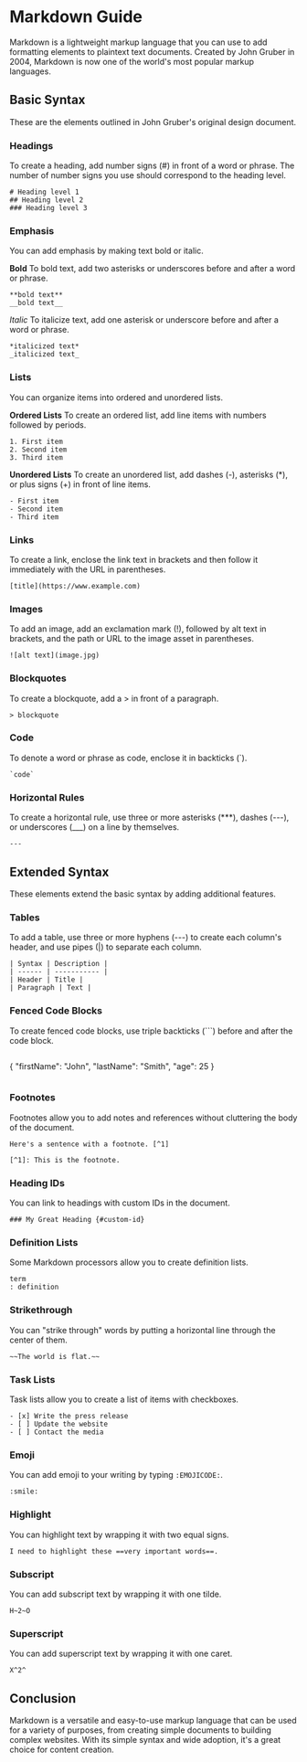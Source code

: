 # Markdown Guide

Markdown is a lightweight markup language that you can use to add formatting elements to plaintext text documents. Created by John Gruber in 2004, Markdown is now one of the world's most popular markup languages.

## Basic Syntax

These are the elements outlined in John Gruber's original design document.

### Headings

To create a heading, add number signs (#) in front of a word or phrase. The number of number signs you use should correspond to the heading level.

```
# Heading level 1
## Heading level 2
### Heading level 3
```

### Emphasis

You can add emphasis by making text bold or italic.

**Bold**
To bold text, add two asterisks or underscores before and after a word or phrase.

```
**bold text**
__bold text__
```

*Italic*
To italicize text, add one asterisk or underscore before and after a word or phrase.

```
*italicized text*
_italicized text_
```

### Lists

You can organize items into ordered and unordered lists.

**Ordered Lists**
To create an ordered list, add line items with numbers followed by periods.

```
1. First item
2. Second item
3. Third item
```

**Unordered Lists**
To create an unordered list, add dashes (-), asterisks (*), or plus signs (+) in front of line items.

```
- First item
- Second item
- Third item
```

### Links

To create a link, enclose the link text in brackets and then follow it immediately with the URL in parentheses.

```
[title](https://www.example.com)
```

### Images

To add an image, add an exclamation mark (!), followed by alt text in brackets, and the path or URL to the image asset in parentheses.

```
![alt text](image.jpg)
```

### Blockquotes

To create a blockquote, add a > in front of a paragraph.

```
> blockquote
```

### Code

To denote a word or phrase as code, enclose it in backticks (`).

```
`code`
```

### Horizontal Rules

To create a horizontal rule, use three or more asterisks (***), dashes (---), or underscores (___) on a line by themselves.

```
---
```

## Extended Syntax

These elements extend the basic syntax by adding additional features.

### Tables

To add a table, use three or more hyphens (---) to create each column's header, and use pipes (|) to separate each column.

```
| Syntax | Description |
| ------ | ----------- |
| Header | Title |
| Paragraph | Text |
```

### Fenced Code Blocks

To create fenced code blocks, use triple backticks (```) before and after the code block.

```
```
{
  "firstName": "John",
  "lastName": "Smith",
  "age": 25
}
```
```

### Footnotes

Footnotes allow you to add notes and references without cluttering the body of the document.

```
Here's a sentence with a footnote. [^1]

[^1]: This is the footnote.
```

### Heading IDs

You can link to headings with custom IDs in the document.

```
### My Great Heading {#custom-id}
```

### Definition Lists

Some Markdown processors allow you to create definition lists.

```
term
: definition
```

### Strikethrough

You can "strike through" words by putting a horizontal line through the center of them.

```
~~The world is flat.~~
```

### Task Lists

Task lists allow you to create a list of items with checkboxes.

```
- [x] Write the press release
- [ ] Update the website
- [ ] Contact the media
```

### Emoji

You can add emoji to your writing by typing `:EMOJICODE:`.

```
:smile:
```

### Highlight

You can highlight text by wrapping it with two equal signs.

```
I need to highlight these ==very important words==.
```

### Subscript

You can add subscript text by wrapping it with one tilde.

```
H~2~O
```

### Superscript

You can add superscript text by wrapping it with one caret.

```
X^2^
```

## Conclusion

Markdown is a versatile and easy-to-use markup language that can be used for a variety of purposes, from creating simple documents to building complex websites. With its simple syntax and wide adoption, it's a great choice for content creation.
